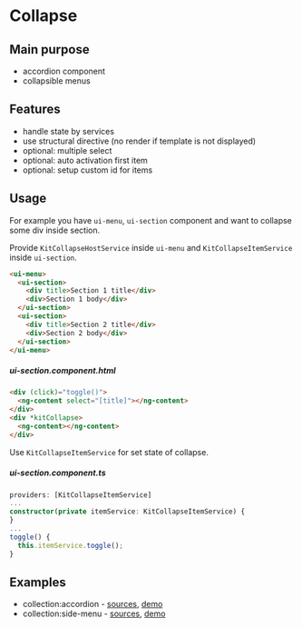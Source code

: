 # Collapse

## Main purpose
 
* accordion component
* collapsible menus


## Features

* handle state by services
* use structural directive (no render if template is not displayed)
* optional: multiple select
* optional: auto activation first item 
* optional: setup custom id for items


## Usage

For example you have `ui-menu`, `ui-section` component and want to collapse some div inside section.

Provide `KitCollapseHostService` inside `ui-menu` and `KitCollapseItemService` inside `ui-section`. 

```html
<ui-menu>
  <ui-section>
    <div title>Section 1 title</div>
    <div>Section 1 body</div>
  </ui-section>
  <ui-section>
    <div title>Section 2 title</div>
    <div>Section 2 body</div>
  </ui-section>
</ui-menu>
```

##### ui-section.component.html

```html
<div (click)="toggle()">
  <ng-content select="[title]"></ng-content>
</div>
<div *kitCollapse>
  <ng-content></ng-content>
</div>
```

Use `KitCollapseItemService` for set state of collapse.

##### ui-section.component.ts

```typescript
providers: [KitCollapseItemService]
...
constructor(private itemService: KitCollapseItemService) {
}
...
toggle() {
  this.itemService.toggle();
}
```


## Examples

* collection:accordion - [sources](https://github.com/ngx-kit/ngx-kit/tree/master/packages/collection/lib/ui-accordion), [demo](http://ngx-kit.com/collection/module/ui-accordion) 
* collection:side-menu - [sources](https://github.com/ngx-kit/ngx-kit/tree/master/packages/collection/lib/ui-side-menu), [demo](http://ngx-kit.com/collection/module/ui-side-menu) 
